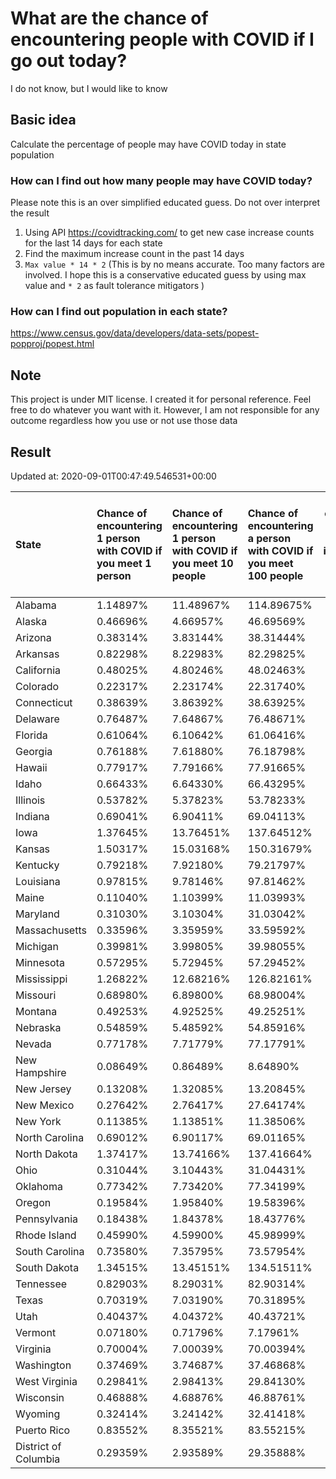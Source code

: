# What are the chance of encountering people with COVID if I go out today?
I do not know, but I would like to know

## Basic idea
Calculate the percentage of people may have COVID today in state population

### How can I find out how many people may have COVID today?
Please note this is an over simplified educated guess. Do not over interpret the result 
1. Using API https://covidtracking.com/ to get new case increase counts for the last 14 days for each state
2. Find the maximum increase count in the past 14 days
3. `Max value * 14 * 2` (This is by no means accurate. Too many factors are involved. I hope this is a conservative educated guess by using max value and `* 2` as fault tolerance mitigators ) 

### How can I find out population in each state?
https://www.census.gov/data/developers/data-sets/popest-popproj/popest.html

## Note
This project is under MIT license. I created it for personal reference. Feel free to do whatever you want with it. However, I am not responsible for any outcome regardless how you use or not use those data 

## Result

 Updated at: 2020-09-01T00:47:49.546531+00:00

| State                | Chance of encountering 1 person with COVID if you meet 1 person   | Chance of encountering 1 person with COVID if you meet 10 people   | Chance of encountering a person with COVID if you meet 100 people   |   Max count of new case increase in the past 14 days |   Estimated people count with COVID |
|:---------------------|:------------------------------------------------------------------|:-------------------------------------------------------------------|:--------------------------------------------------------------------|-----------------------------------------------------:|------------------------------------:|
| Alabama              | 1.14897%                                                          | 11.48967%                                                          | 114.89675%                                                          |                                                 2012 |                               56336 |
| Alaska               | 0.46696%                                                          | 4.66957%                                                           | 46.69569%                                                           |                                                  122 |                                3416 |
| Arizona              | 0.38314%                                                          | 3.83144%                                                           | 38.31444%                                                           |                                                  996 |                               27888 |
| Arkansas             | 0.82298%                                                          | 8.22983%                                                           | 82.29825%                                                           |                                                  887 |                               24836 |
| California           | 0.48025%                                                          | 4.80246%                                                           | 48.02463%                                                           |                                                 6777 |                              189756 |
| Colorado             | 0.22317%                                                          | 2.23174%                                                           | 22.31740%                                                           |                                                  459 |                               12852 |
| Connecticut          | 0.38639%                                                          | 3.86392%                                                           | 38.63925%                                                           |                                                  492 |                               13776 |
| Delaware             | 0.76487%                                                          | 7.64867%                                                           | 76.48671%                                                           |                                                  266 |                                7448 |
| Florida              | 0.61064%                                                          | 6.10642%                                                           | 61.06416%                                                           |                                                 4684 |                              131152 |
| Georgia              | 0.76188%                                                          | 7.61880%                                                           | 76.18798%                                                           |                                                 2889 |                               80892 |
| Hawaii               | 0.77917%                                                          | 7.79166%                                                           | 77.91665%                                                           |                                                  394 |                               11032 |
| Idaho                | 0.66433%                                                          | 6.64330%                                                           | 66.43295%                                                           |                                                  424 |                               11872 |
| Illinois             | 0.53782%                                                          | 5.37823%                                                           | 53.78233%                                                           |                                                 2434 |                               68152 |
| Indiana              | 0.69041%                                                          | 6.90411%                                                           | 69.04113%                                                           |                                                 1660 |                               46480 |
| Iowa                 | 1.37645%                                                          | 13.76451%                                                          | 137.64512%                                                          |                                                 1551 |                               43428 |
| Kansas               | 1.50317%                                                          | 15.03168%                                                          | 150.31679%                                                          |                                                 1564 |                               43792 |
| Kentucky             | 0.79218%                                                          | 7.92180%                                                           | 79.21797%                                                           |                                                 1264 |                               35392 |
| Louisiana            | 0.97815%                                                          | 9.78146%                                                           | 97.81462%                                                           |                                                 1624 |                               45472 |
| Maine                | 0.11040%                                                          | 1.10399%                                                           | 11.03993%                                                           |                                                   53 |                                1484 |
| Maryland             | 0.31030%                                                          | 3.10304%                                                           | 31.03042%                                                           |                                                  670 |                               18760 |
| Massachusetts        | 0.33596%                                                          | 3.35959%                                                           | 33.59592%                                                           |                                                  827 |                               23156 |
| Michigan             | 0.39981%                                                          | 3.99805%                                                           | 39.98055%                                                           |                                                 1426 |                               39928 |
| Minnesota            | 0.57295%                                                          | 5.72945%                                                           | 57.29452%                                                           |                                                 1154 |                               32312 |
| Mississippi          | 1.26822%                                                          | 12.68216%                                                          | 126.82161%                                                          |                                                 1348 |                               37744 |
| Missouri             | 0.68980%                                                          | 6.89800%                                                           | 68.98004%                                                           |                                                 1512 |                               42336 |
| Montana              | 0.49253%                                                          | 4.92525%                                                           | 49.25251%                                                           |                                                  188 |                                5264 |
| Nebraska             | 0.54859%                                                          | 5.48592%                                                           | 54.85916%                                                           |                                                  379 |                               10612 |
| Nevada               | 0.77178%                                                          | 7.71779%                                                           | 77.17791%                                                           |                                                  849 |                               23772 |
| New Hampshire        | 0.08649%                                                          | 0.86489%                                                           | 8.64890%                                                            |                                                   42 |                                1176 |
| New Jersey           | 0.13208%                                                          | 1.32085%                                                           | 13.20845%                                                           |                                                  419 |                               11732 |
| New Mexico           | 0.27642%                                                          | 2.76417%                                                           | 27.64174%                                                           |                                                  207 |                                5796 |
| New York             | 0.11385%                                                          | 1.13851%                                                           | 11.38506%                                                           |                                                  791 |                               22148 |
| North Carolina       | 0.69012%                                                          | 6.90117%                                                           | 69.01165%                                                           |                                                 2585 |                               72380 |
| North Dakota         | 1.37417%                                                          | 13.74166%                                                          | 137.41664%                                                          |                                                  374 |                               10472 |
| Ohio                 | 0.31044%                                                          | 3.10443%                                                           | 31.04431%                                                           |                                                 1296 |                               36288 |
| Oklahoma             | 0.77342%                                                          | 7.73420%                                                           | 77.34199%                                                           |                                                 1093 |                               30604 |
| Oregon               | 0.19584%                                                          | 1.95840%                                                           | 19.58396%                                                           |                                                  295 |                                8260 |
| Pennsylvania         | 0.18438%                                                          | 1.84378%                                                           | 18.43776%                                                           |                                                  843 |                               23604 |
| Rhode Island         | 0.45990%                                                          | 4.59900%                                                           | 45.98999%                                                           |                                                  174 |                                4872 |
| South Carolina       | 0.73580%                                                          | 7.35795%                                                           | 73.57954%                                                           |                                                 1353 |                               37884 |
| South Dakota         | 1.34515%                                                          | 13.45151%                                                          | 134.51511%                                                          |                                                  425 |                               11900 |
| Tennessee            | 0.82903%                                                          | 8.29031%                                                           | 82.90314%                                                           |                                                 2022 |                               56616 |
| Texas                | 0.70319%                                                          | 7.03190%                                                           | 70.31895%                                                           |                                                 7282 |                              203896 |
| Utah                 | 0.40437%                                                          | 4.04372%                                                           | 40.43721%                                                           |                                                  463 |                               12964 |
| Vermont              | 0.07180%                                                          | 0.71796%                                                           | 7.17961%                                                            |                                                   16 |                                 448 |
| Virginia             | 0.70004%                                                          | 7.00039%                                                           | 70.00394%                                                           |                                                 2134 |                               59752 |
| Washington           | 0.37469%                                                          | 3.74687%                                                           | 37.46868%                                                           |                                                 1019 |                               28532 |
| West Virginia        | 0.29841%                                                          | 2.98413%                                                           | 29.84130%                                                           |                                                  191 |                                5348 |
| Wisconsin            | 0.46888%                                                          | 4.68876%                                                           | 46.88761%                                                           |                                                  975 |                               27300 |
| Wyoming              | 0.32414%                                                          | 3.24142%                                                           | 32.41418%                                                           |                                                   67 |                                1876 |
| Puerto Rico          | 0.83552%                                                          | 8.35521%                                                           | 83.55215%                                                           |                                                  953 |                               26684 |
| District of Columbia | 0.29359%                                                          | 2.93589%                                                           | 29.35888%                                                           |                                                   74 |                                2072 |